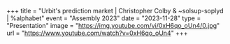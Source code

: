 +++
title = "Urbit's prediction market | Christopher Colby & ~solsup-soplyd | %alphabet"
event = "Assembly 2023"
date = "2023-11-28"
type = "Presentation"
image = "https://img.youtube.com/vi/0xH6qo_oUn4/0.jpg"
url = "https://www.youtube.com/watch?v=0xH6qo_oUn4"
+++
